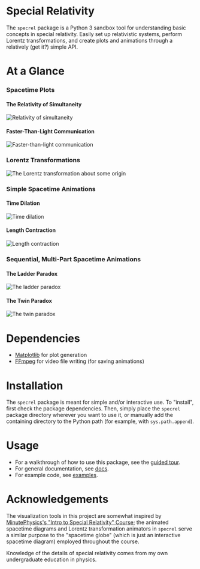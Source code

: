 # Special Relativity

The `specrel` package is a Python 3 sandbox tool for understanding basic concepts in special relativity. Easily set up relativistic systems, perform Lorentz transformations, and create plots and animations through a relatively (get it?) simple API.

# At a Glance
### Spacetime Plots
#### The Relativity of Simultaneity
![Relativity of simultaneity](figures/simultaneity.png)
#### Faster-Than-Light Communication
![Faster-than-light communication](figures/ftl.png)
### Lorentz Transformations
![The Lorentz transformation about some origin](figures/lorentztransform.gif)
### Simple Spacetime Animations
#### Time Dilation
![Time dilation](figures/timedilation.gif)
#### Length Contraction
![Length contraction](figures/lengthcontraction.gif)
### Sequential, Multi-Part Spacetime Animations
#### The Ladder Paradox
![The ladder paradox](figures/ladderparadox.gif)
#### The Twin Paradox
![The twin paradox](figures/twinparadox.gif)

# Dependencies

- [Matplotlib](https://matplotlib.org/) for plot generation
- [FFmpeg](https://ffmpeg.org/) for video file writing (for saving animations)

# Installation
The `specrel` package is meant for simple and/or interactive use. To "install", first check the package dependencies. Then, simply place the `specrel` package directory wherever you want to use it, or manually add the containing directory to the Python path (for example, with `sys.path.append`).

# Usage
- For a walkthrough of how to use this package, see the [guided tour](docs/guided_tour/README.md).
- For general documentation, see [docs](docs).
- For example code, see [examples](examples).

# Acknowledgements

The visualization tools in this project are somewhat inspired by [MinutePhysics's "Intro to Special Relativity" Course](https://www.youtube.com/playlist?list=PLoaVOjvkzQtyjhV55wZcdicAz5KexgKvm); the animated spacetime diagrams and Lorentz transformation animators in `specrel` serve a similar purpose to the "spacetime globe" (which is just an interactive spacetime diagram) employed throughout the course.

Knowledge of the details of special relativity comes from my own undergraduate education in physics.